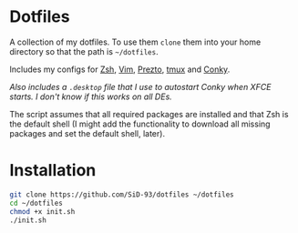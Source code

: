 # Dotfiles

A collection of my dotfiles. To use them `clone` them into your home directory so that the path is `~/dotfiles`.

Includes my configs for [Zsh](www.zsh.org), [Vim](www.vim.org), [Prezto](https://github.com/sorin-ionescu/prezto), [tmux](https://tmux.github.io/) and [Conky](https://github.com/brndnmtthws/conky).

*Also includes a `.desktop` file that I use to autostart Conky when XFCE starts. I don't know if this works on all DEs.*

The script assumes that all required packages are installed and that Zsh is the default shell (I might add the functionality to download all missing packages and set the default shell, later).

# Installation
``` bash
git clone https://github.com/SiD-93/dotfiles ~/dotfiles
cd ~/dotfiles
chmod +x init.sh
./init.sh
```
